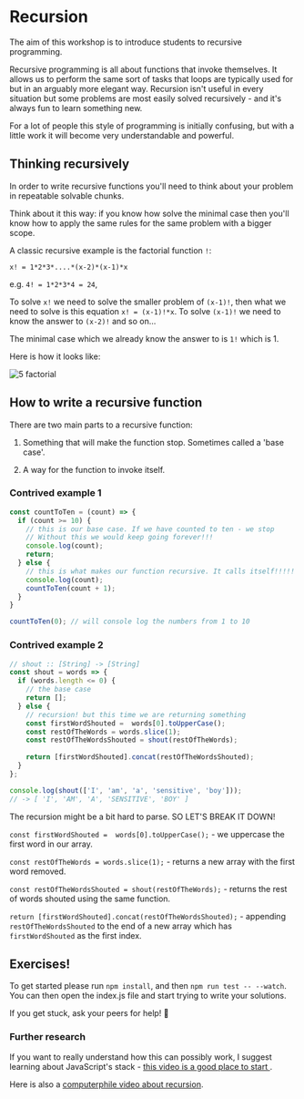 # Recursion

The aim of this workshop is to introduce students to recursive programming.

Recursive programming is all about functions that invoke themselves. It allows
us to perform the same sort of tasks that loops are typically used for but in
an arguably more elegant way. Recursion isn't useful in every situation but
some problems are most easily solved recursively - and it's always fun to learn
something new.

For a lot of people this style of programming is initially confusing, but with
a little work it will become very understandable and powerful.

## Thinking recursively

In order to write recursive functions you'll need to think about your problem in repeatable solvable chunks.

Think about it this way: if you know how solve the minimal case then you'll know how to apply the same rules for the same problem with a bigger scope.

A classic recursive example is the factorial function `!`:

`x! = 1*2*3*....*(x-2)*(x-1)*x`

e.g. `4! = 1*2*3*4 = 24`,

To solve `x!` we need to solve the smaller problem of `(x-1)!`, then what we need to solve is this equation `x! = (x-1)!*x`.
To solve `(x-1)!` we need to know the answer to `(x-2)!` and so on...

The minimal case which we already know the answer to is `1!` which is 1.

Here is how it looks like:

![5 factorial](https://user-images.githubusercontent.com/22002193/72061904-66157700-32df-11ea-8b25-4ef1531a021a.jpeg)

## How to write a recursive function


There are two main parts to a recursive function:
1. Something that will make the function stop. Sometimes called a 'base
case'.

2. A way for the function to invoke itself.

### Contrived example 1

```js
const countToTen = (count) => {
  if (count >= 10) {
    // this is our base case. If we have counted to ten - we stop
    // Without this we would keep going forever!!!
    console.log(count);
    return;
  } else {
    // this is what makes our function recursive. It calls itself!!!!!
    console.log(count);
    countToTen(count + 1);
  }
}

countToTen(0); // will console log the numbers from 1 to 10
```



### Contrived example 2

```js
// shout :: [String] -> [String]
const shout = words => {
  if (words.length <= 0) {
    // the base case
    return [];
  } else {
    // recursion! but this time we are returning something
    const firstWordShouted =  words[0].toUpperCase();
    const restOfTheWords = words.slice(1);
    const restOfTheWordsShouted = shout(restOfTheWords);
    
    return [firstWordShouted].concat(restOfTheWordsShouted);
  }
};

console.log(shout(['I', 'am', 'a', 'sensitive', 'boy']));
// -> [ 'I', 'AM', 'A', 'SENSITIVE', 'BOY' ]
```

The recursion might be a bit hard to parse. SO LET'S BREAK IT
DOWN!

`const firstWordShouted =  words[0].toUpperCase();` - we uppercase the first word in our array.

`const restOfTheWords = words.slice(1);` - returns a new array with the first word removed.

`const restOfTheWordsShouted = shout(restOfTheWords);` - returns the rest of words shouted using the same function.

`return [firstWordShouted].concat(restOfTheWordsShouted);` - appending `restOfTheWordsShouted` to the end of a new array which has `firstWordShouted` as the first index.

## Exercises!

To get started please run `npm install`, and then `npm run test -- --watch`.
You can then open the index.js file and start trying to write your solutions.

If you get stuck, ask your peers for help! 🦄

### Further research

If you want to really understand how this can possibly work, I suggest learning
about JavaScript's stack - [ this video is a good place to start ](https://www.youtube.com/watch?v=8aGhZQkoFbQ).

Here is also a [computerphile video about recursion](https://www.youtube.com/watch?v=Mv9NEXX1VHc).

